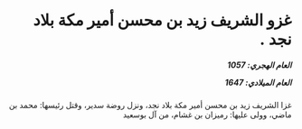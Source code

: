 <h1 dir="rtl">غزو الشريف زيد بن محسن أمير مكة بلاد نجد .</h1>

<h5 dir="rtl">العام الهجري:  1057

العام الميلادي: 1647

</h5>

<p dir="rtl">غزا الشريف زيد بن محسن أمير مكة بلاد نجد، ونزل روضة سدير، وقتل رئيسها: محمد بن ماضي، وولى عليها: رميزان بن غشام، من آل بوسعيد</p></br>
